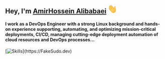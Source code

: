 ## Hey, I'm [AmirHossein Alibabaei](https://github.com/YamlEngineer) <img src="./wave.gif" width="30px" height="30px" />

#### I work as a DevOps Engineer with a strong Linux background and hands-on experience supporting, automating, and optimizing mission-critical deployments, CI/CD, managing cutting-edge deployment automation of cloud resources and DevOps processes...
#### 

[![Skills](https://skillicons.dev/icons?i=docker,kubernetes,gitlab,linux,py,ts,nodejs,nestjs,)](https://FakeSudo.dev)
